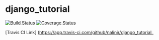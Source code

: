 # django_tutorial


[![Build Status](https://app.travis-ci.com/nalinir/django_tutorial.svg?token=1px5F5nRwyFGtjnyuY6A&branch=main)](https://app.travis-ci.com/nalinir/django_tutorial)
[![Coverage Status](https://coveralls.io/repos/github/nalinir/django_tutorial/badge.svg?branch=main)](https://coveralls.io/github/nalinir/django_tutorial?branch=main)

[Travis CI Link] (https://app.travis-ci.com/github/nalinir/django_tutorial_
